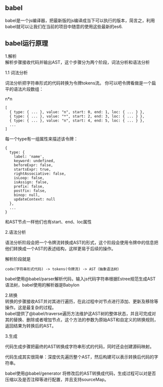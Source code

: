 ## babel

babel是一个js编译器，把最新版的js编译成当下可以执行的版本，简言之，利用babel就可以让我们在当前的项目中随意的使用这些最新的es6.

## babel运行原理  

1.解析  
解析步骤接收代码并输出AST，这个步骤分为两个阶段，词法分析和语法分析

1.1 词法分析  

词法分析把字符串形式的代码转换为令牌tokens流。
你可以吧令牌看做是一个扁平的语法片段数组：

n*n
```
[
  { type: { ... }, value: "n", start: 0, end: 1, loc: { ... } },
  { type: { ... }, value: "*", start: 2, end: 3, loc: { ... } },
  { type: { ... }, value: "n", start: 4, end: 5, loc: { ... } },
  ...
]
```
每一个type有一组属性来描述该令牌：
```
{
  type: {
    label: 'name',
    keyword: undefined,
    beforeExpr: false,
    startsExpr: true,
    rightAssociative: false,
    isLoop: false,
    isAssign: false,
    prefix: false,
    postfix: false,
    binop: null,
    updateContext: null
  },
  ...
}
```

和AST节点一样他们也有start、end、loc属性  

2.语法分析  

语法分析阶段会把一个令牌流转换成AST的形式，这个阶段会使用令牌中的信息把他们转换成一个AST的表述结构，这样更易于后续的操作。

解析阶段就是  

`code(字符串形式代码) -> tokens(令牌流) -> AST（抽象语法树）
`

babel使用@babel/parser解析代码，输入js代码字符串根据Estree规范生成AST语法树，babel使用的解析器是Babylon

2.转换  
转换的步骤接收AST并对其进行遍历，在此过程中对节点进行添加、更新及移除等操作。这是最复杂的过程。  
babel提供了@babel/traverse遍历方法维护这AST树的整体状态，并且可完成对其的替换、删除或者增加节点，这个方法的参数为原始AST和自定义的转换规则，返回结果为转换后的AST。  

3.生成  

代码生成步骤把最终的AST转换成字符串形式的代码，同时还会创建源码映射。  

代码生成其实很简单：深度优先遍历整个AST，然后构建可以表示转换后代码的字符串。  

babel使用@babel/generator 将修改后的AST转换成代码，生成过程可以对是否压缩以及是否注释等进行配置，并且支持sourceMap。  



